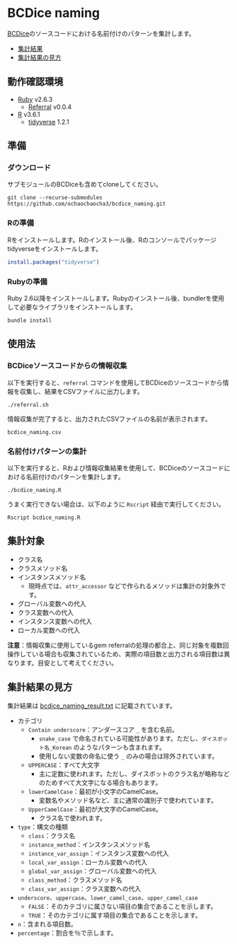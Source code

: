 # BCDice naming

[BCDice](https://github.com/bcdice/BCDice)のソースコードにおける名前付けのパターンを集計します。

* [集計結果](bcdice_naming_result.txt)
* [集計結果の見方](#集計結果の見方)

## 動作確認環境

* [Ruby](https://www.ruby-lang.org/) v2.6.3
    * [Referral](https://github.com/testdouble/referral) v0.0.4
* [R](https://www.r-project.org/) v3.6.1
    * [tidyverse](https://www.tidyverse.org/) 1.2.1

## 準備

### ダウンロード

サブモジュールのBCDiceも含めてcloneしてください。

```Shell
git clone --recurse-submodules https://github.com/ochaochaocha3/bcdice_naming.git
```

### Rの準備

Rをインストールします。Rのインストール後、Rのコンソールでパッケージtidyverseをインストールします。

```R
install.packages("tidyverse")
```

### Rubyの準備

Ruby 2.6以降をインストールします。Rubyのインストール後、bundlerを使用して必要なライブラリをインストールします。

```Shell
bundle install
```

## 使用法

### BCDiceソースコードからの情報収集

以下を実行すると、`referral` コマンドを使用してBCDiceのソースコードから情報を収集し、結果をCSVファイルに出力します。

```Shell
./referral.sh
```

情報収集が完了すると、出力されたCSVファイルの名前が表示されます。

```
bcdice_naming.csv
```

### 名前付けパターンの集計

以下を実行すると、Rおよび情報収集結果を使用して、BCDiceのソースコードにおける名前付けのパターンを集計します。

```Shell
./bcdice_naming.R
```

うまく実行できない場合は、以下のように `Rscript` 経由で実行してください。

```Shell
Rscript bcdice_naming.R
```

## 集計対象

* クラス名
* クラスメソッド名
* インスタンスメソッド名
    * 現時点では、`attr_accessor` などで作られるメソッドは集計の対象外です。
* グローバル変数への代入
* クラス変数への代入
* インスタンス変数への代入
* ローカル変数への代入

**注意**：情報収集に使用しているgem referralの処理の都合上、同じ対象を複数回操作している場合も収集されているため、実際の項目数と出力される項目数は異なります。目安として考えてください。

## 集計結果の見方

集計結果は [bcdice\_naming\_result.txt](bcdice_naming_result.txt) に記載されています。

* カテゴリ
    * `Contain underscore`：アンダースコア `_` を含む名前。
        * `snake_case` で命名されている可能性があります。ただし、`ダイスボット名_Korean` のようなパターンも含まれます。
        * 使用しない変数の命名に使う `_` のみの場合は除外されています。
    * `UPPERCASE`：すべて大文字
        * 主に定数に使われます。ただし、ダイスボットのクラス名が略称などのためすべて大文字になる場合もあります。
    * `lowerCamelCase`：最初が小文字のCamelCase。
        * 変数名やメソッド名など、主に通常の識別子で使われています。
    * `UpperCamelCase`：最初が大文字のCamelCase。
        * クラス名で使われます。
* `type`：構文の種類
    * `class`：クラス名
    * `instance_method`：インスタンスメソッド名
    * `instance_var_assign`：インスタンス変数への代入
    * `local_var_assign`：ローカル変数への代入
    * `global_var_assign`：グローバル変数への代入
    * `class_method`：クラスメソッド名
    * `class_var_assign`：クラス変数への代入
* `underscore`、`uppercase`、`lower_camel_case`、`upper_camel_case`
    * `FALSE`：そのカテゴリに属さない項目の集合であることを示します。
    * `TRUE`：そのカテゴリに属す項目の集合であることを示します。
* `n`：含まれる項目数。
* `percentage`：割合を％で示します。
